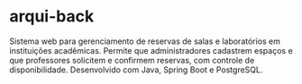 # arqui-back
Sistema web para gerenciamento de reservas de salas e laboratórios em instituições acadêmicas. Permite que administradores cadastrem espaços e que professores solicitem e confirmem reservas, com controle de disponibilidade. Desenvolvido com Java, Spring Boot e PostgreSQL.
